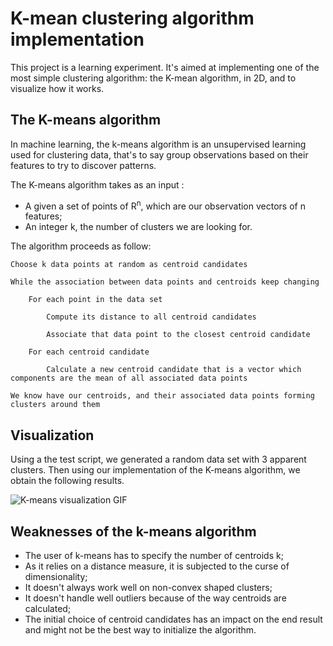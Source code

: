 # K-mean clustering algorithm implementation

This project is a learning experiment. It's aimed at implementing one of the most simple clustering algorithm: the K-mean algorithm, in 2D, and to visualize how it works.

## The K-means algorithm

In machine learning, the k-means algorithm is an unsupervised learning used for clustering data, that's to say group observations based on their features to try to discover patterns.

The K-means algorithm takes as an input :
* A given a set of points of R<sup>n</sup>, which are our observation vectors of n features;
* An integer k, the number of clusters we are looking for.

The algorithm proceeds as follow:

```
Choose k data points at random as centroid candidates

While the association between data points and centroids keep changing

	For each point in the data set
	
		Compute its distance to all centroid candidates
		
		Associate that data point to the closest centroid candidate
	
	For each centroid candidate
	
		Calculate a new centroid candidate that is a vector which components are the mean of all associated data points

We know have our centroids, and their associated data points forming clusters around them
```

## Visualization

Using a the test script, we generated a random data set with 3 apparent clusters. Then using our implementation of the K-means algorithm, we obtain the following results.

![K-means visualization GIF](https://github.com/L2cGauthier/KMeans/blob/master/Example/Results/resultSummary.gif?raw=true)

## Weaknesses of the k-means algorithm

* The user of k-means has to specify the number of centroids k;
* As it relies on a distance measure, it is subjected to the curse of dimensionality;
* It doesn't always work well on non-convex shaped clusters;
* It doesn't handle well outliers because of the way centroids are calculated;
* The initial choice of centroid candidates has an impact on the end result and might not be the best way to initialize the algorithm.


